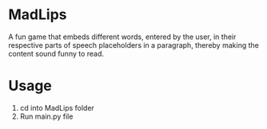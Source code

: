 # MadLips
A fun game that embeds different words, entered by the user, in their respective parts of speech placeholders in a paragraph, thereby making the content sound funny to read.
# Usage
1. cd into MadLips folder
2. Run main.py file
